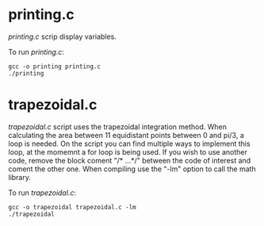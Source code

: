 # printing.c

_printing.c_ scrip display variables.

To run _printing.c_:
```
gcc -o printing printing.c
./printing
```

# trapezoidal.c

_trapezoidal.c_ script uses the trapezoidal integration method.
 When calculating the area between 11 equidistant points between 0 and pi/3, a
loop is needed. On the script you can find multiple ways to implement
this loop, at the momemnt a for loop is being used. If you wish to use
another code, remove the block coment "/* ...*/" between the code of
interest and coment the other one.
When compiling use the "-lm" option to call the math library.

To run _trapezoidal.c_:
```
gcc -o trapezoidal trapezoidal.c -lm
./trapezoidal
```

